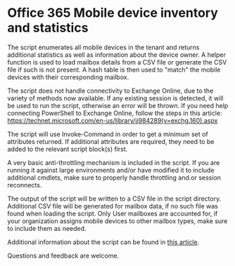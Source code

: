 # Office 365 Mobile device inventory and statistics

The script enumerates all mobile devices in the tenant and returns additional statistics as well as information about the device owner. A helper function is used to load mailbox details from a CSV file or generate the CSV file if such is not present. A hash table is then used to "match" the mobile devices with their corresponding mailbox.

The script does not handle connectivity to Exchange Online, due to the variety of methods now available. If any existing session is detected, it will be used to run the script, otherwise an error will be thrown. If you need help connecting PowerShell to Exchange Online, follow the steps in this article: https://technet.microsoft.com/en-us/library/jj984289(v=exchg.160).aspx

The script will use Invoke-Command in order to get a minimum set of attributes returned. If additional attributes are required, they need to be added to the relevant script block(s) first.

A very basic anti-throttling mechanism is included in the script. If you are running it against large environments and/or have modified it to include additional cmdlets, make sure to properly handle throttling and.or session reconnects.

The output of the script will be written to a CSV file in the script directory. Additional CSV file will be generated for mailbox data, if no such file was found when loading the script. Only User mailboxes are accounted for, if your organization assigns mobile devices to other mailbox types, make sure to include them as needed.

Additional information about the script can be found in [this article](https://www.quadrotech-it.com/blog/powershell-script-for-office-365-mobile-device-inventory-and-statistics/).

Questions and feedback are welcome.
